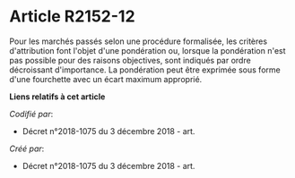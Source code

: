 # Article R2152-12

Pour les marchés passés selon une procédure formalisée, les critères d'attribution font l'objet d'une pondération ou, lorsque
la pondération n'est pas possible pour des raisons objectives, sont indiqués par ordre décroissant d'importance. La
pondération peut être exprimée sous forme d'une fourchette avec un écart maximum approprié.

**Liens relatifs à cet article**

_Codifié par_:

  - Décret n°2018-1075 du 3 décembre 2018 - art.

_Créé par_:

  - Décret n°2018-1075 du 3 décembre 2018 - art.
